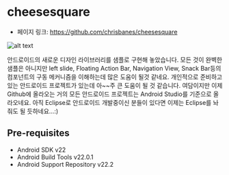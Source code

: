 # cheesesquare

 - 페이지 링크: https://github.com/chrisbanes/cheesesquare
 
![alt text](http://teamsego.github.io/github-trend-kr/img/016-01_001.png)

안드로이드의 새로운 디자인 라이브러리를 샘플로 구현해 놓았습니다. 모든 것이 완벽한 샘플은 아니지만 left slide, Floating Action Bar, Navigation View, Snack Bar등의 컴포넌트의 구동 메커니즘을 이해하는데 많은 도움이 될것 같네요. 개인적으로 준비하고 있는 안드로이드 프로젝트가 있는데 아~~주 큰 도움이 될 것 같습니다. 여담이지만 이제 Github에 올라오는 거의 모든 안드로이드 프로젝트는 Android Studio를 기준으로 올라오네요. 아직 Eclipse로 안드로이드 개발중이신 분들이 있다면 이제는 Eclipse를 놔줘도 될 듯하네요...:)

Pre-requisites
--------------

- Android SDK v22
- Android Build Tools v22.0.1
- Android Support Repository v22.2
